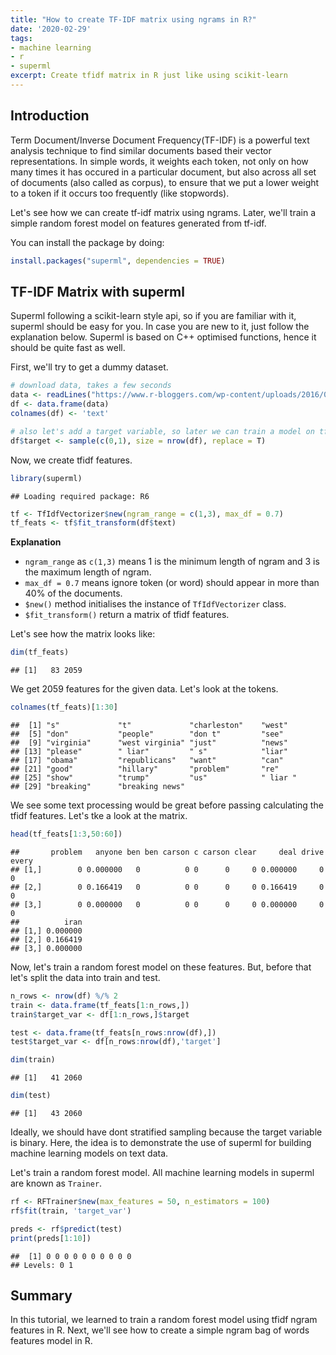 ```yaml
---
title: "How to create TF-IDF matrix using ngrams in R?"
date: '2020-02-29'
tags:
- machine learning
- r
- superml
excerpt: Create tfidf matrix in R just like using scikit-learn
---
```

## Introduction

Term Document/Inverse Document Frequency(TF-IDF) is a powerful text analysis technique to find similar documents based their vector representations. In simple words, it weights each token, not only on how many times it has occured in a particular document, but also across all set of documents (also called as corpus), to ensure that we put a lower weight to a token if it occurs too frequently (like stopwords).

Let's see how we can create tf-idf matrix using ngrams. Later, we'll train a simple random forest model on features generated from tf-idf. 

You can install the package by doing:


```r
install.packages("superml", dependencies = TRUE)
```



## TF-IDF Matrix with superml

Superml following a scikit-learn style api, so if you are familiar with it, superml should be easy for you. In case you are new to it, just follow the explanation below. Superml is based on C++ optimised functions, hence it should be quite fast as well. 

First, we'll try to get a dummy dataset.  


```r
# download data, takes a few seconds
data <- readLines("https://www.r-bloggers.com/wp-content/uploads/2016/01/vent.txt")
df <- data.frame(data)
colnames(df) <- 'text'

# also let's add a target variable, so later we can train a model on tfidf features
df$target <- sample(c(0,1), size = nrow(df), replace = T)
```


Now, we create tfidf features.


```r
library(superml)
```

```
## Loading required package: R6
```

```r
tf <- TfIdfVectorizer$new(ngram_range = c(1,3), max_df = 0.7)
tf_feats <- tf$fit_transform(df$text)
```

**Explanation**

*  `ngram_range` as `c(1,3)` means 1 is the minimum length of ngram and 3 is the maximum length of ngram.
*  `max_df = 0.7` means ignore token (or word) should appear in more than 40% of the documents. 
* `$new()` method initialises the instance of `TfIdfVectorizer` class.
* `$fit_transform()` return a matrix of tfidf features.

Let's see how the matrix looks like:


```r
dim(tf_feats)
```

```
## [1]   83 2059
```

We get 2059 features for the given data. Let's look at the tokens.


```r
colnames(tf_feats)[1:30]
```

```
##  [1] "s"             "t"             "charleston"    "west"         
##  [5] "don"           "people"        "don t"         "see"          
##  [9] "virginia"      "west virginia" "just"          "news"         
## [13] "please"        " liar"         " s"            "liar"         
## [17] "obama"         "republicans"   "want"          "can"          
## [21] "good"          "hillary"       "problem"       "re"           
## [25] "show"          "trump"         "us"            " liar "       
## [29] "breaking"      "breaking news"
```

We see some text processing would be great before passing calculating the tfidf features. Let's tke a look at the matrix.


```r
head(tf_feats[1:3,50:60])
```

```
##       problem   anyone ben ben carson c carson clear     deal drive every
## [1,]        0 0.000000   0          0 0      0     0 0.000000     0     0
## [2,]        0 0.166419   0          0 0      0     0 0.166419     0     0
## [3,]        0 0.000000   0          0 0      0     0 0.000000     0     0
##          iran
## [1,] 0.000000
## [2,] 0.166419
## [3,] 0.000000
```

Now, let's train a random forest model on these features. But, before that let's split the data into train and test.


```r
n_rows <- nrow(df) %/% 2
train <- data.frame(tf_feats[1:n_rows,])
train$target_var <- df[1:n_rows,]$target

test <- data.frame(tf_feats[n_rows:nrow(df),])
test$target_var <- df[n_rows:nrow(df),'target']

dim(train)
```

```
## [1]   41 2060
```

```r
dim(test)
```

```
## [1]   43 2060
```

Ideally, we should have dont stratified sampling because the target variable is binary. Here, the idea is to demonstrate the use of superml for building machine learning models on text data.

Let's train a random forest model. All machine learning models in superml are known as `Trainer`.

```r
rf <- RFTrainer$new(max_features = 50, n_estimators = 100)
rf$fit(train, 'target_var')

preds <- rf$predict(test)
print(preds[1:10])
```

```
##  [1] 0 0 0 0 0 0 0 0 0 0
## Levels: 0 1
```

## Summary

In this tutorial, we learned to train a random forest model using tfidf ngram features in R. Next, we'll see how to create a simple ngram bag of words features model in R.




